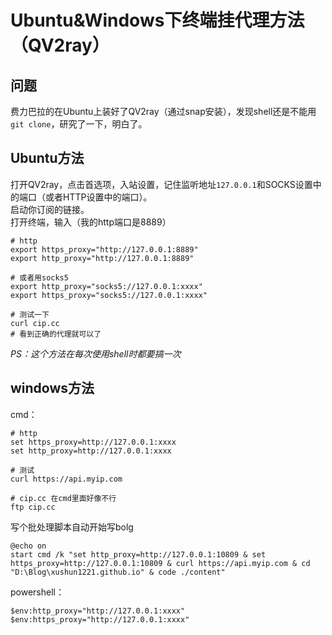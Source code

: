 # Ubuntu&Windows下终端挂代理方法（QV2ray）


## 问题
费力巴拉的在Ubuntu上装好了QV2ray（通过snap安装），发现shell还是不能用`git clone`，研究了一下，明白了。

## Ubuntu方法
打开QV2ray，点击首选项，入站设置，记住监听地址`127.0.0.1`和SOCKS设置中的端口（或者HTTP设置中的端口）。  
启动你订阅的链接。  
打开终端，输入（我的http端口是8889）  
```shell
# http
export https_proxy="http://127.0.0.1:8889"
export http_proxy="http://127.0.0.1:8889"

# 或者用socks5
export http_proxy="socks5://127.0.0.1:xxxx"
export https_proxy="socks5://127.0.0.1:xxxx"

# 测试一下
curl cip.cc
# 看到正确的代理就可以了
```
*PS：这个方法在每次使用shell时都要搞一次*

## windows方法
cmd：  
```shell 
# http
set https_proxy=http://127.0.0.1:xxxx
set http_proxy=http://127.0.0.1:xxxx

# 测试
curl https://api.myip.com

# cip.cc 在cmd里面好像不行
ftp cip.cc
```

写个批处理脚本自动开始写bolg  
```shell
@echo on
start cmd /k "set http_proxy=http://127.0.0.1:10809 & set https_proxy=http://127.0.0.1:10809 & curl https://api.myip.com & cd "D:\Blog\xushun1221.github.io" & code ./content"
```

powershell：  
```shell
$env:http_proxy="http://127.0.0.1:xxxx"
$env:https_proxy="http://127.0.0.1:xxxx"
```
